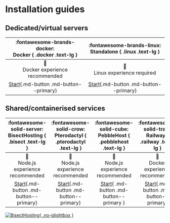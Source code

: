# Installation guides

## Dedicated/virtual servers

| :fontawesome-brands-docker:<br>Docker { .docker .text-lg } | :fontawesome-brands-linux:<br>Standalone { .linux .text-lg } |
| :--------------------------------------------------------: | :----------------------------------------------------------: |
|       :orange_book:<br>Docker experience recommended       |          :closed_book:<br>Linux experience required          |
|     [Start](docker.md){.md-button .md-button--primary}     |    [Start](standalone.md){.md-button .md-button--primary}    |

## Shared/containerised services

| :fontawesome-solid-server:<br>BisectHosting { .bisect .text-lg } |:fontawesome-solid-crow:<br>Pterodactyl { .pterodactyl .text-lg } | :fontawesome-solid-cube:<br>PebbleHost { .pebblehost .text-lg } | :fontawesome-solid-train:<br>Railway { .railway .text-lg } |
| :--------------------------------------------------------------: |:---------------------------------------------------------------: | :-------------------------------------------------------------: | :--------------------------------------------------------: |
|          :green_book:<br>Node.js experience recommended          |         :green_book:<br>Node.js experience recommended           |         :green_book:<br>Node.js experience recommended          |       :orange_book:<br>Docker experience recommended       |
|    [Start](bisecthosting.md){.md-button .md-button--primary}     |     [Start](pterodactyl.md){.md-button .md-button--primary}      |    [Start](pebblehost.md){ .md-button .md-button--primary }     |    [Start](railway.md){.md-button .md-button--primary}     |


[![BisectHosting](https://www.bisecthosting.com/partners/custom-banners/41ca8074-184e-4ad1-a44d-77750ee8bfb9.webp){ .no-glightbox }](https://bisecthosting.com/discordtickets)

